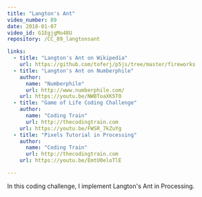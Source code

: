 ```yaml
---
title: "Langton's Ant"
video_number: 89
date: 2018-01-07
video_id: G1EgjgMo48U
repository: /CC_89_langtonsant

links:
  - title: "Langton's Ant on Wikipedia"
    url: https://github.com/toferj/p5js/tree/master/fireworks
  - title: "Langton's Ant on Numberphile"
    author:
      name: "Numberphile"
      url: http://www.numberphile.com/
    url: https://youtu.be/NWBToaXK5T0
  - title: "Game of Life Coding Challenge"
    author:
      name: "Coding Train"
      url: http://thecodingtrain.com
    url: https://youtu.be/FWSR_7kZuYg
  - title: "Pixels Tutorial in Processing"
    author:
      name: "Coding Train"
      url: http://thecodingtrain.com
    url: https://youtu.be/EmtU0eloTlE

---
```


In this coding challenge, I implement Langton's Ant in Processing.
